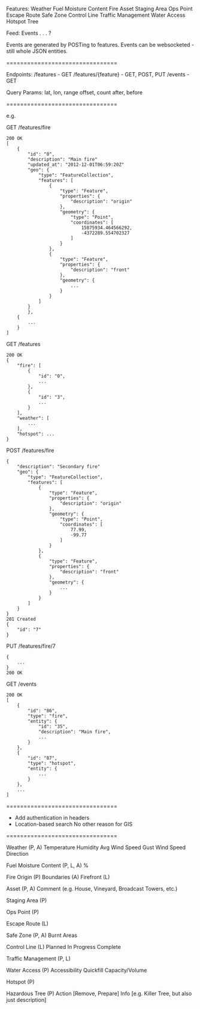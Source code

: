 Features:
	Weather
	Fuel Moisture Content
	Fire
	Asset
	Staging Area
	Ops Point
	Escape Route
	Safe Zone
	Control Line
	Traffic Management
	Water Access
	Hotspot
	Tree

Feed:
	Events . . . ?

Events are generated by POSTing to features.
Events can be websocketed - still whole JSON entities.

================================

Endpoints:
	/features           - GET
	/features/{feature} - GET, POST, PUT
	/events             - GET

Query Params:
  lat, lon, range
  offset, count
  after, before

================================

e.g.

GET /features/fire

	200 OK
	[
		{
			"id": "0",
			"description": "Main fire"
			"updated_at": "2012-12-01T06:59:20Z"
			"geo": {
				"type": "FeatureCollection",
				"features": [
					{
						"type": "Feature",
						"properties": {
							"description": "origin"
						},
						"geometry": {
							"type": "Point",
							"coordinates": [
								15875934.464566292,
								-4372289.554702327
							]
						}
					},
					{
						"type": "Feature",
						"properties": {
							"description": "front"
						},
						"geometry": {
							...
						}
					}
				]
			}
			},
		{
			...
		}
	]

GET /features

	200 OK
	{
		"fire": [
			{
				"id": "0",
				...
			},
			{
				"id": "3",
				...
			}
		],
		"weather": [
			...
		],
		"hotspot": ...
	}

POST /features/fire

	{
		"description": "Secondary fire"
		"geo": {
			"type": "FeatureCollection",
			"features": [
				{
					"type": "Feature",
					"properties": {
						"description": "origin"
					},
					"geometry": {
						"type": "Point",
						"coordinates": [
							77.99,
							-99.77
						]
					}
				},
				{
					"type": "Feature",
					"properties": {
						"description": "front"
					},
					"geometry": {
						...
					}
				}
			]
		}
	}
	201 Created
	{
		"id": "7"
	}

PUT /features/fire/7

	{
		...
	}
	200 OK

GET /events

	200 OK
	[
		{
			"id": "86",
			"type": "fire",
			"entity": {
				"id": "35",
				"description": "Main fire",
				...
			}
		},
		{
			"id": "87",
			"type": "hotspot",
			"entity": {
				...
			}
		},
		...
	]

================================

- Add authentication in headers
- Location-based search
  No other reason for GIS

================================

Weather (P, A)
	Temperature
	Humidity
	Avg Wind Speed
	Gust Wind Speed
	Direction

Fuel Moisture Content (P, L, A)
	%

Fire
	Origin (P)
	Boundaries (A)
	Firefront (L)

Asset (P, A)
	Comment (e.g. House, Vineyard, Broadcast Towers, etc.)

Staging Area (P)

Ops Point (P)

Escape Route (L)

Safe Zone (P, A)
	Burnt Areas

Control Line (L)
	Planned
	In Progress
	Complete

Traffic Management (P, L)

Water Access (P)
	Accessibility
	Quickfill
	Capacity/Volume

Hotspot (P)

Hazardous Tree (P)
	Action [Remove, Prepare]
	Info [e.g. Killer Tree, but also just description]
